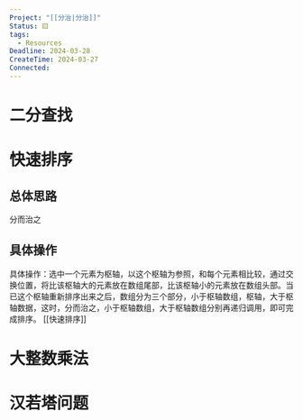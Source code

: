 ```yaml
---
Project: "[[分治|分治]]"
Status: 🟨
tags:
  - Resources
Deadline: 2024-03-28
CreateTime: 2024-03-27
Connected: 
---
```


# 二分查找

# 快速排序
## 总体思路
分而治之
## 具体操作
具体操作：选中一个元素为枢轴，以这个枢轴为参照，和每个元素相比较，通过交换位置，将比该枢轴大的元素放在数组尾部，比该枢轴小的元素放在数组头部。当已这个枢轴重新排序出来之后，数组分为三个部分，小于枢轴数组，枢轴，大于枢轴数据，这时，分而治之，小于枢轴数组，大于枢轴数组分别再递归调用，即可完成排序。
[[快速排序]]

# 大整数乘法
# 汉若塔问题
